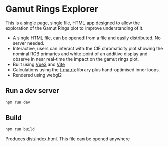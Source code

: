 # Gamut Rings Explorer

This is a single page, single file, HTML app designed to allow the exploration of the Gamut Rings plot to improve understanding of it.
- A single HTML file, can be opened from a file and easily distributed.  No server needed.
- Interactive, users can interact with the CIE chromaticity plot showing the nominal RGB primaries and white point of an additive display and observe in near real-time the impact on the gamut rings plot.
- Built using [Vue3](https://vuejs.org/) and [Vite](https://vitejs.dev/)
- Calculations using the [t-matrix](https://github.com/euan-smith/t-matrix) library plus hand-optimised inner loops.
- Rendered using webgl2

## Run a dev server

```bash
npm run dev
```

## Build

```bash
npm run build
```

Produces dist/index.html.  This file can be opened anywhere
